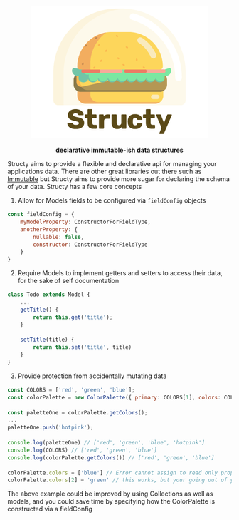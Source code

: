 <div align="center" markdown="1">

![Structy](https://github.com/andrewgrewell/structy/blob/master/logo.png)

**declarative immutable-ish data structures**

</div>

Structy aims to provide a flexible and declarative api for managing your applications data. There are other great
libraries out there such as [Immutable](https://facebook.github.io/immutable-js/) but Structy aims to provide more
sugar for declaring the schema of your data. Structy has a few core concepts
1. Allow for Models fields to be configured via `fieldConfig` objects
```javascript
const fieldConfig = {
    myModelProperty: ConstructorForFieldType,
    anotherProperty: {
        nullable: false,
        constructor: ConstructorForFieldType
    }
}
```
2. Require Models to implement getters and setters to access their data, for the sake of self documentation
```javascript
class Todo extends Model {
    ...
    getTitle() {
        return this.get('title');
    }
    
    setTitle(title) {
        return this.set('title', title)
    }
}
```
3. Provide protection from accidentally mutating data
```javascript
const COLORS = ['red', 'green', 'blue'];
const colorPalette = new ColorPalette({ primary: COLORS[1], colors: COLORS });

const paletteOne = colorPalette.getColors();
...
paletteOne.push('hotpink');

console.log(paletteOne) // ['red', 'green', 'blue', 'hotpink']
console.log(COLORS) // ['red', 'green', 'blue']
console.log(colorPalette.getColors()) // ['red', 'green', 'blue']

colorPalette.colors = ['blue'] // Error cannot assign to read only property
colorPalette.colors[2] = 'green' // this works, but your going out of your way to do the wrong thing
```
The above example could be improved by using Collections as well as models, and you could save time by
specifying how the ColorPalette is constructed via a fieldConfig

